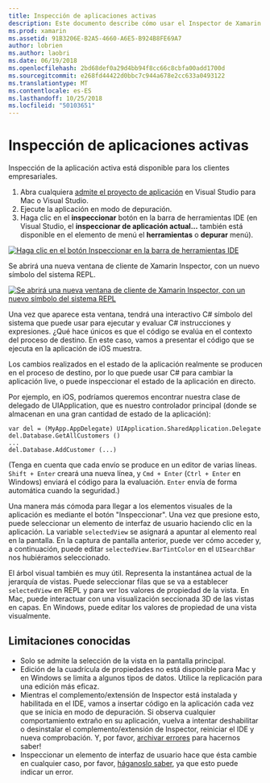 ```yaml
---
title: Inspección de aplicaciones activas
description: Este documento describe cómo usar el Inspector de Xamarin para inspeccionar las aplicaciones. También describe las limitaciones de la herramienta de Xamarin Inspector.
ms.prod: xamarin
ms.assetid: 91B3206E-B2A5-4660-A6E5-B924B8FE69A7
author: lobrien
ms.author: laobri
ms.date: 06/19/2018
ms.openlocfilehash: 2bd68def0a29d4bb94f8cc66c8cbfa00add1700d
ms.sourcegitcommit: e268fd44422d0bbc7c944a678e2cc633a0493122
ms.translationtype: MT
ms.contentlocale: es-ES
ms.lasthandoff: 10/25/2018
ms.locfileid: "50103651"
---
```

# <a name="inspecting-live-applications"></a>Inspección de aplicaciones activas

Inspección de la aplicación activa está disponible para los clientes empresariales.

1. Abra cualquiera [admite el proyecto de aplicación](~/tools/inspector/install.md#supported-platforms) en Visual Studio para Mac o Visual Studio.
1. Ejecute la aplicación en modo de depuración.
1. Haga clic en el **inspeccionar** botón en la barra de herramientas IDE (en Visual Studio, el **inspeccionar de aplicación actual...**  también está disponible en el elemento de menú el **herramientas** o **depurar** menú).

[![](inspect-images/mac-heres-the-button.png "Haga clic en el botón Inspeccionar en la barra de herramientas IDE")](inspect-images/mac-heres-the-button.png#lightbox)

Se abrirá una nueva ventana de cliente de Xamarin Inspector, con un nuevo símbolo del sistema REPL.

[![](inspect-images/inspector-0.7.0-map-inspect-small.png "Se abrirá una nueva ventana de cliente de Xamarin Inspector, con un nuevo símbolo del sistema REPL")](inspect-images/inspector-0.7.0-map-inspect.png#lightbox)

Una vez que aparece esta ventana, tendrá una interactivo C# símbolo del sistema que puede usar para ejecutar y evaluar C# instrucciones y expresiones. ¿Qué hace únicos es que el código se evalúa en el contexto del proceso de destino. En este caso, vamos a presentar el código que se ejecuta en la aplicación de iOS muestra.

Los cambios realizados en el estado de la aplicación realmente se producen en el proceso de destino, por lo que puede usar C# para cambiar la aplicación live, o puede inspeccionar el estado de la aplicación en directo.

Por ejemplo, en iOS, podríamos queremos encontrar nuestra clase de delegado de UIApplication, que es nuestro controlador principal (donde se almacenan en una gran cantidad de estado de la aplicación):

    var del = (MyApp.AppDelegate) UIApplication.SharedApplication.Delegate
    del.Database.GetAllCustomers ()
    ...
    del.Database.AddCustomer (...)

(Tenga en cuenta que cada envío se produce en un editor de varias líneas. `Shift + Enter` creará una nueva línea, y `Cmd + Enter` (`Ctrl + Enter` en Windows) enviará el código para la evaluación. `Enter` envía de forma automática cuando la seguridad.)

Una manera más cómoda para llegar a los elementos visuales de la aplicación es mediante el botón "Inspeccionar". Una vez que presione esto, puede seleccionar un elemento de interfaz de usuario haciendo clic en la aplicación. La variable `selectedView` se asignará a apuntar al elemento real en la pantalla. En la captura de pantalla anterior, puede ver cómo acceder y, a continuación, puede editar `selectedView.BarTintColor` en el `UISearchBar` nos hubiéramos seleccionado.

El árbol visual también es muy útil. Representa la instantánea actual de la jerarquía de vistas. Puede seleccionar filas que se va a establecer `selectedView` en REPL y para ver los valores de propiedad de la vista. En Mac, puede interactuar con una visualización seccionada 3D de las vistas en capas. En Windows, puede editar los valores de propiedad de una vista visualmente.

## <a name="known-limitations"></a>Limitaciones conocidas

 - Solo se admite la selección de la vista en la pantalla principal.
 - Edición de la cuadrícula de propiedades no está disponible para Mac y en Windows se limita a algunos tipos de datos. Utilice la replicación para una edición más eficaz.
 - Mientras el complemento/extensión de Inspector está instalada y habilitada en el IDE, vamos a insertar código en la aplicación cada vez que se inicia en modo de depuración. Si observa cualquier comportamiento extraño en su aplicación, vuelva a intentar deshabilitar o desinstalar el complemento/extensión de Inspector, reiniciar el IDE y nueva comprobación. Y, por favor, [archivar errores](~/tools/inspector/install.md#reporting-bugs) para hacernos saber!
 - Inspeccionar un elemento de interfaz de usuario hace que ésta cambie en cualquier caso, por favor, [háganoslo saber](~/tools/inspector/install.md#reporting-bugs), ya que esto puede indicar un error.

